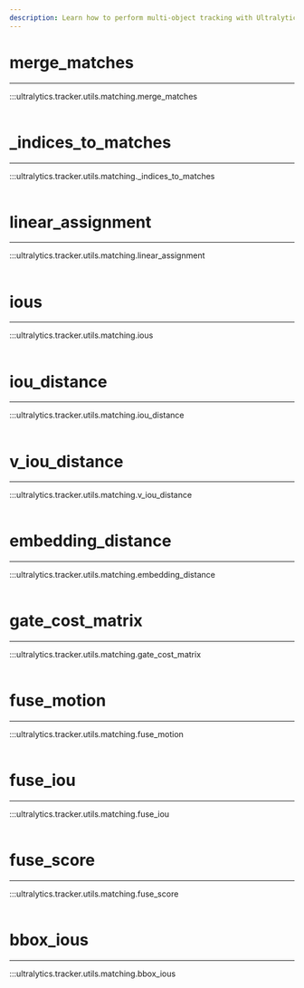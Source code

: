 ```yaml
---
description: Learn how to perform multi-object tracking with Ultralytics YOLOv5 and easily merge detections from consecutive frames! Check out our matching utils.
---
```


# merge_matches
---
:::ultralytics.tracker.utils.matching.merge_matches
<br><br>

# _indices_to_matches
---
:::ultralytics.tracker.utils.matching._indices_to_matches
<br><br>

# linear_assignment
---
:::ultralytics.tracker.utils.matching.linear_assignment
<br><br>

# ious
---
:::ultralytics.tracker.utils.matching.ious
<br><br>

# iou_distance
---
:::ultralytics.tracker.utils.matching.iou_distance
<br><br>

# v_iou_distance
---
:::ultralytics.tracker.utils.matching.v_iou_distance
<br><br>

# embedding_distance
---
:::ultralytics.tracker.utils.matching.embedding_distance
<br><br>

# gate_cost_matrix
---
:::ultralytics.tracker.utils.matching.gate_cost_matrix
<br><br>

# fuse_motion
---
:::ultralytics.tracker.utils.matching.fuse_motion
<br><br>

# fuse_iou
---
:::ultralytics.tracker.utils.matching.fuse_iou
<br><br>

# fuse_score
---
:::ultralytics.tracker.utils.matching.fuse_score
<br><br>

# bbox_ious
---
:::ultralytics.tracker.utils.matching.bbox_ious
<br><br>